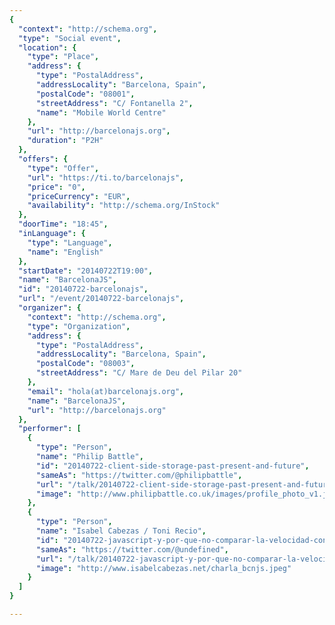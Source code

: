 ```yaml
---
{
  "context": "http://schema.org",
  "type": "Social event",
  "location": {
    "type": "Place",
    "address": {
      "type": "PostalAddress",
      "addressLocality": "Barcelona, Spain",
      "postalCode": "08001",
      "streetAddress": "C/ Fontanella 2",
      "name": "Mobile World Centre"
    },
    "url": "http://barcelonajs.org",
    "duration": "P2H"
  },
  "offers": {
    "type": "Offer",
    "url": "https://ti.to/barcelonajs",
    "price": "0",
    "priceCurrency": "EUR",
    "availability": "http://schema.org/InStock"
  },
  "doorTime": "18:45",
  "inLanguage": {
    "type": "Language",
    "name": "English"
  },
  "startDate": "20140722T19:00",
  "name": "BarcelonaJS",
  "id": "20140722-barcelonajs",
  "url": "/event/20140722-barcelonajs",
  "organizer": {
    "context": "http://schema.org",
    "type": "Organization",
    "address": {
      "type": "PostalAddress",
      "addressLocality": "Barcelona, Spain",
      "postalCode": "08003",
      "streetAddress": "C/ Mare de Deu del Pilar 20"
    },
    "email": "hola(at)barcelonajs.org",
    "name": "BarcelonaJS",
    "url": "http://barcelonajs.org"
  },
  "performer": [
    {
      "type": "Person",
      "name": "Philip Battle",
      "id": "20140722-client-side-storage-past-present-and-future",
      "sameAs": "https://twitter.com/@philipbattle",
      "url": "/talk/20140722-client-side-storage-past-present-and-future.html",
      "image": "http://www.philipbattle.co.uk/images/profile_photo_v1.jpg"
    },
    {
      "type": "Person",
      "name": "Isabel Cabezas / Toni Recio",
      "id": "20140722-javascript-y-por-que-no-comparar-la-velocidad-con-el-tocino",
      "sameAs": "https://twitter.com/@undefined",
      "url": "/talk/20140722-javascript-y-por-que-no-comparar-la-velocidad-con-el-tocino.html",
      "image": "http://www.isabelcabezas.net/charla_bcnjs.jpeg"
    }
  ]
}

---
```

